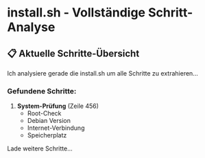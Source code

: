 # install.sh - Vollständige Schritt-Analyse

## 📋 Aktuelle Schritte-Übersicht

Ich analysiere gerade die install.sh um alle Schritte zu extrahieren...

### Gefundene Schritte:

1. **System-Prüfung** (Zeile 456)
   - Root-Check
   - Debian Version
   - Internet-Verbindung
   - Speicherplatz

Lade weitere Schritte...
